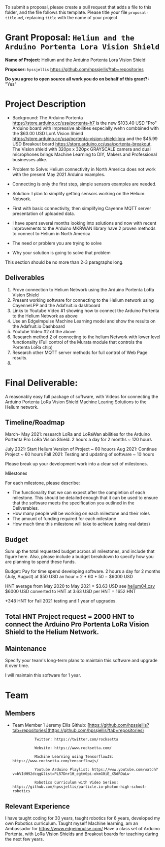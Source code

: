 To submit a proposal, please create a pull request that adds a file to this folder, and the file follows this template. Please title your file `proposal-title.md`, replacing `title` with the name of your project.

# Grant Proposal: `Helium and the Arduino Portenta Lora Vision Shield`

**Name of Project:** Helium and the Arduino Portenta Lora Vision Shield

**Proposer:** `hpssjellis`   https://github.com/hpssjellis?tab=repositories

**Do you agree to open source all work you do on behalf of this grant?:**  "Yes" 

# Project Description

- Background: The Arduino Portenta https://store.arduino.cc/usa/portenta-h7 is the new $103.40 USD "Pro" Arduino board with impressive abilities especially wehn combbined with the $63.00 USD LorA Vision Shield https://store.arduino.cc/usa/portenta-vision-shield-lora  and the $45.99 USD Breakout board https://store.arduino.cc/usa/portenta-breakout. The Vision shield with 320px x 320px GRAYSCALE camera and dual microphones brings Machine Learning to DIY, Makers and Professional businesses alike. 

- Problem to Solve: Helium connectivity in North America does not work with the present May 2021 Arduino examples. 
- Connecting is only the first step, simple sensors examples are needed.

- Solution: I plan to simplify getting sensors working on the Helium Network. 
- First with basic connectivity, then simplifying Cayenne MQTT server presentation of uploaded data.
-  I have spent several months looking into solutions and now with recent improvements to the Arduino MKRWAN library have 2 proven methods to connect to Helium in North America


- The need or problem you are trying to solve
- Why your solution is going to solve that problem

This section should be no more than 2-3 paragraphs long.

## Deliverables

1. Prove connection to Helium Network using the Arduino Portenta LoRa Vision Shield
2. Present working software for connecting to the Helium network using CayenneLPP and the Adafruit.io dashboard
3. Links to Youtube Video #1 showing how to connect the Arduino Portenta to the Helium Network as above
4. Use an EdgeImpulse Machine Learning model and show the results on the Adafruit.io Dashboard
5. Youtube Video #2 of the above
6. Research method 2 of connecting to the helium Network with lower level functionality (Full control of the Murata module that controls the Portenta LoRa chip)
7. Research other MQTT server methods for full control of Web Page results.
8. 

# Final Deliverable: 
A reasonably easy full package of software, with Videos for connecting the Arduino Portenta LoRa Vision Shield Machine Learing Solutions to the Helium network.




## Timeline/Roadmap

March- May 2021: research LoRa and LoRaWan abilities for the Arduino Portenta Pro LoRa Vision Shield. 2 hours a day for 2 months ~ 120 hours

July 2021: Start Helium Version of Project ~ 60 houors 
Aug 2021: Continue Project   ~ 60 hours
Fall 2021: Testing and updating of software  ~ 10 hours

Please break up your development work into a clear set of milestones.

Milestones




For each milestone, please describe:
- The functionality that we can expect after the completion of each milestone. This should be detailed enough that it can be used to ensure that the software meets the specification you outlined in the Deliverables.
- How many people will be working on each milestone and their roles
- The amount of funding required for each milestone
- How much time this milestone will take to achieve (using real dates)

## Budget

Sum up the total requested budget across all milestones, and include that figure here. Also, please include a budget breakdown to specify how you are planning to spend these funds.

Budget: 
Pay for time spend developing software.
2 hours a day for 2 months (July, August) at $50 USD an hour = 2 * 60 * 50 = $6000 USD

HNT average from May 2020 to May 2021 = $3.63 USD see [helium04.csv](helium04.csv)
$6000 USD converted to HNT at 3.63 USD per HNT  = 1652 HNT

+348 HNT for Fall 2021 testing and 1 year of upgrades.

## Total HNT Project request = 2000 HNT to connect the Arduino Pro Portenta LoRa Vision Shield to the Helium Network.



## Maintenance

Specify your team's long-term plans to maintain this software and upgrade it over time.

I will maintain this software for 1 year.

# Team

## Members

- Team Member 1 Jeremy Ellis Github: [https://github.com/hpssjellis?tab=repositories](https://github.com/hpssjellis?tab=repositories)
                
                Twitter: https://twitter.com/rocksetta
                 
                Website: https://www.rocksetta.com/ 
                
                Machine Learning using TensorflowJS: https://www.rocksetta.com/tensorflowjs/
                 
                Youtube Arduino Playlist: https://www.youtube.com/watch?v=bVIdH92dcqg&list=PL57Dnr1H_egtm0pi-okmG0iE_X5dROaLw
                
                Robotics Curriculum with Video Series:   https://github.com/hpssjellis/particle.io-photon-high-school-robotics

## Relevant Experience

I have taught coding for 30 years, taught robotics for 6 years, developed my own Robotics curriculum. Taught myself Machine learning, am an Ambassador for https://www.edgeimpulse.com/ Have a class set of Arduino Portenta, with LoRa Vision Shields and Breakout boards for teaching during the next few years. 





